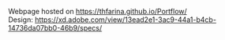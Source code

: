 Webpage hosted on https://thfarina.github.io/Portflow/
<br>
Design: https://xd.adobe.com/view/13ead2e1-3ac9-44a1-b4cb-14736da07bb0-46b9/specs/